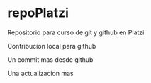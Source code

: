 # repoPlatzi
Repositorio para curso de git y github en Platzi

Contribucion local para github

Un commit mas desde github

Una actualizacion mas
